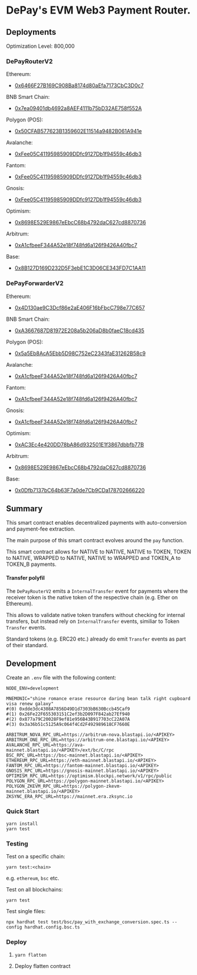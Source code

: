 # DePay's EVM Web3 Payment Router.

## Deployments

Optimization Level: 800,000

### DePayRouterV2

Ethereum:
- [0x6466F27B169C908Ba8174d80aEfa7173CbC3D0c7](https://etherscan.io/address/0x6466F27B169C908Ba8174d80aEfa7173CbC3D0c7)

BNB Smart Chain:
- [0x7ea09401db4692a8AEF4111b75bD32AE758f552A](https://bscscan.com/address/0x7ea09401db4692a8AEF4111b75bD32AE758f552A)

Polygon (POS):
- [0x50CFAB577623B1359602E11514a9482B061A941e](https://polygonscan.com/address/0x50CFAB577623B1359602E11514a9482B061A941e)

Avalanche:
- [0xFee05C41195985909DDfc9127Db1f94559c46db3](https://snowtrace.io/address/0xFee05C41195985909DDfc9127Db1f94559c46db3)

Fantom:
- [0xFee05C41195985909DDfc9127Db1f94559c46db3](https://ftmscan.com/address/0xFee05C41195985909DDfc9127Db1f94559c46db3)

Gnosis:
- [0xFee05C41195985909DDfc9127Db1f94559c46db3](https://gnosisscan.io/address/0xFee05C41195985909DDfc9127Db1f94559c46db3)

Optimism:
- [0x8698E529E9867eEbcC68b4792daC627cd8870736](https://optimistic.etherscan.io/address/0x8698E529E9867eEbcC68b4792daC627cd8870736)

Arbitrum:
- [0xA1cfbeeF344A52e18f748fd6a126f9426A40fbc7](https://arbiscan.io/address/0xA1cfbeeF344A52e18f748fd6a126f9426A40fbc7)

Base:
- [0x8B127D169D232D5F3ebE1C3D06CE343FD7C1AA11](https://basescan.org/address/0x8B127D169D232D5F3ebE1C3D06CE343FD7C1AA11)

### DePayForwarderV2

Ethereum:
- [0x4D130ae9C3Dcf86e2aE406F16bFbcC798e77C657](https://etherscan.io/address/0x4D130ae9C3Dcf86e2aE406F16bFbcC798e77C657)

BNB Smart Chain:
- [0xA3667687D81972E208a5b206aD8b0faeC18cd435](https://bscscan.com/address/0xA3667687D81972E208a5b206aD8b0faeC18cd435)

Polygon (POS):
- [0x5a5Eb8AcA5Ebb5D98C752eC2343faE31262B58c9](https://polygonscan.com/address/0x5a5Eb8AcA5Ebb5D98C752eC2343faE31262B58c9)

Avalanche:
- [0xA1cfbeeF344A52e18f748fd6a126f9426A40fbc7](https://snowtrace.io/address/0xA1cfbeeF344A52e18f748fd6a126f9426A40fbc7)

Fantom:
- [0xA1cfbeeF344A52e18f748fd6a126f9426A40fbc7](https://ftmscan.com/address/0xA1cfbeeF344A52e18f748fd6a126f9426A40fbc7)

Gnosis:
- [0xA1cfbeeF344A52e18f748fd6a126f9426A40fbc7](https://gnosisscan.io/address/0xA1cfbeeF344A52e18f748fd6a126f9426A40fbc7)

Optimism: 
- [0xAC3Ec4e420DD78bA86d932501E1f3867dbbfb77B](https://optimistic.etherscan.io/address/0xAC3Ec4e420DD78bA86d932501E1f3867dbbfb77B)

Arbitrum:
- [0x8698E529E9867eEbcC68b4792daC627cd8870736](https://arbiscan.io/address/0x8698E529E9867eEbcC68b4792daC627cd8870736)

Base:
- [0x0Dfb7137bC64b63F7a0de7Cb9CDa178702666220](https://basescan.org/address/0x0Dfb7137bC64b63F7a0de7Cb9CDa178702666220)

## Summary

This smart contract enables decentralized payments with auto-conversion and payment-fee extraction.

The main purpose of this smart contract evolves around the `pay` function.

This smart contract allows for NATIVE to NATIVE, NATIVE to TOKEN, TOKEN to NATIVE, WRAPPED to NATIVE, NATIVE to WRAPPED and TOKEN_A to TOKEN_B payments.

#### Transfer polyfil

The `DePayRouterV2` emits a `InternalTransfer` event for payments where the receiver token is the native token of the respective chain (e.g. Ether on Ethereum).

This allows to validate native token transfers without checking for internal transfers, but instead rely on `InternalTransfer` events, similiar to Token `Transfer` events.

Standard tokens (e.g. ERC20 etc.) already do emit `Transfer` events as part of their standard.

## Development

Create an `.env` file with the following content:
```
NODE_ENV=development

MNEMONIC="shine romance erase resource daring bean talk right cupboard visa renew galaxy"
#(0) 0xdde3dc4308A7856D49D1d7303bB630Bccb45Caf9
#(1) 0x26Fe22F655303151C2ef3b2D097F842ab27Ef940
#(2) 0x877a79C20028F9ef81e956B43B917703cC22A07A
#(3) 0x3a36b51c5125A9c064f4Cd2F492989618CF7660E

ARBITRUM_NOVA_RPC_URL=https://arbitrum-nova.blastapi.io/<APIKEY>
ARBITRUM_ONE_RPC_URL=https://arbitrum-one.blastapi.io/<APIKEY>
AVALANCHE_RPC_URL=https://ava-mainnet.blastapi.io/<APIKEY>/ext/bc/C/rpc
BSC_RPC_URL=https://bsc-mainnet.blastapi.io/<APIKEY>
ETHEREUM_RPC_URL=https://eth-mainnet.blastapi.io/<APIKEY>
FANTOM_RPC_URL=https://fantom-mainnet.blastapi.io/<APIKEY>
GNOSIS_RPC_URL=https://gnosis-mainnet.blastapi.io/<APIKEY>
OPTIMISM_RPC_URL=https://optimism.blockpi.network/v1/rpc/public
POLYGON_RPC_URL=https://polygon-mainnet.blastapi.io/<APIKEY>
POLYGON_ZKEVM_RPC_URL=https://polygon-zkevm-mainnet.blastapi.io/<APIKEY>
ZKSYNC_ERA_RPC_URL=https://mainnet.era.zksync.io
```

### Quick Start

```
yarn install
yarn test
```

### Testing

Test on a specific chain:
```
yarn test:<chain>
```

e.g. `ethereum`, `bsc` etc.

Test on all blockchains:

```
yarn test
```

Test single files:

```
npx hardhat test test/bsc/pay_with_exchange_conversion.spec.ts --config hardhat.config.bsc.ts
```

### Deploy

1. `yarn flatten`

2. Deploy flatten contract

